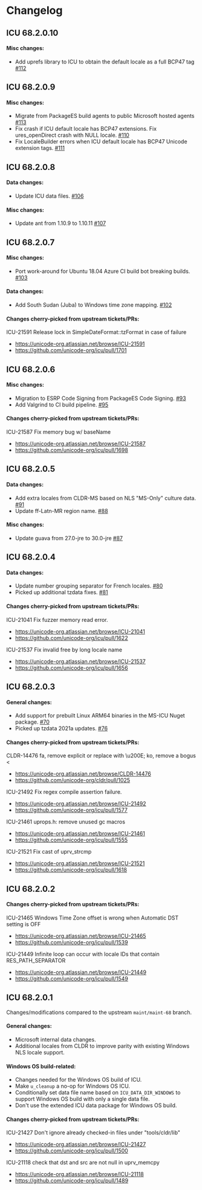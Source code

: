 # Changelog
## ICU 68.2.0.10
#### Misc changes:
- Add uprefs library to ICU to obtain the default locale as a full BCP47 tag [#112](https://github.com/microsoft/icu/pull/112)

## ICU 68.2.0.9
#### Misc changes:
- Migrate from PackageES build agents to public Microsoft hosted agents [#113](https://github.com/microsoft/icu/pull/113)
- Fix crash if ICU default locale has BCP47 extensions. Fix ures_openDirect crash with NULL locale. [#110](https://github.com/microsoft/icu/pull/110)
- Fix LocaleBuilder errors when ICU default locale has BCP47 Unicode extension tags. [#111](https://github.com/microsoft/icu/pull/111)

## ICU 68.2.0.8
#### Data changes:
- Update ICU data files. [#106](https://github.com/microsoft/icu/pull/106)

#### Misc changes:
- Update ant from 1.10.9 to 1.10.11 [#107](https://github.com/microsoft/icu/pull/107)

## ICU 68.2.0.7
#### Misc changes:
- Port work-around for Ubuntu 18.04 Azure CI build bot breaking builds. [#103](https://github.com/microsoft/icu/pull/103)

#### Data changes:
- Add South Sudan (Juba) to Windows time zone mapping. [#102](https://github.com/microsoft/icu/pull/102)

#### Changes cherry-picked from upstream tickets/PRs:
ICU-21591 Release lock in SimpleDateFormat::tzFormat in case of failure
- https://unicode-org.atlassian.net/browse/ICU-21591
- https://github.com/unicode-org/icu/pull/1701

## ICU 68.2.0.6
#### Misc changes:
- Migration to ESRP Code Signing from PackageES Code Signing. [#93](https://github.com/microsoft/icu/pull/93)
- Add Valgrind to CI build pipeline. [#95](https://github.com/microsoft/icu/pull/95)

#### Changes cherry-picked from upstream tickets/PRs:
ICU-21587 Fix memory bug w/ baseName
- https://unicode-org.atlassian.net/browse/ICU-21587
- https://github.com/unicode-org/icu/pull/1698

## ICU 68.2.0.5
#### Data changes:
- Add extra locales from CLDR-MS based on NLS "MS-Only" culture data. [#91](https://github.com/microsoft/icu/pull/91)
- Update ff-Latn-MR region name. [#88](https://github.com/microsoft/icu/pull/88)

#### Misc changes:
- Update guava from 27.0-jre to 30.0-jre [#87](https://github.com/microsoft/icu/pull/87)

## ICU 68.2.0.4
#### Data changes:
- Update number grouping separator for French locales. [#80](https://github.com/microsoft/icu/pull/80)
- Picked up additional tzdata fixes. [#81](https://github.com/microsoft/icu/pull/81)
#### Changes cherry-picked from upstream tickets/PRs:

ICU-21041 Fix fuzzer memory read error.
- https://unicode-org.atlassian.net/browse/ICU-21041
- https://github.com/unicode-org/icu/pull/1622

ICU-21537 Fix invalid free by long locale name
- https://unicode-org.atlassian.net/browse/ICU-21537
- https://github.com/unicode-org/icu/pull/1656

## ICU 68.2.0.3
#### General changes:
- Add support for prebuilt Linux ARM64 binaries in the MS-ICU Nuget package. [#70](https://github.com/microsoft/icu/pull/70)
- Picked up tzdata 2021a updates. [#76](https://github.com/microsoft/icu/pull/76)

#### Changes cherry-picked from upstream tickets/PRs:

CLDR-14476 fa, remove explicit <LRM> or replace with \u200E; ko, remove a bogus <
- https://unicode-org.atlassian.net/browse/CLDR-14476
- https://github.com/unicode-org/cldr/pull/1025

ICU-21492 Fix regex compile assertion failure.
- https://unicode-org.atlassian.net/browse/ICU-21492
- https://github.com/unicode-org/icu/pull/1577

ICU-21461 uprops.h: remove unused gc macros
- https://unicode-org.atlassian.net/browse/ICU-21461
- https://github.com/unicode-org/icu/pull/1555

ICU-21521 Fix cast of uprv_strcmp
- https://unicode-org.atlassian.net/browse/ICU-21521
- https://github.com/unicode-org/icu/pull/1618

## ICU 68.2.0.2
#### Changes cherry-picked from upstream tickets/PRs:

ICU-21465 Windows Time Zone offset is wrong when Automatic DST setting is OFF
- https://unicode-org.atlassian.net/browse/ICU-21465
- https://github.com/unicode-org/icu/pull/1539

ICU-21449 Infinite loop can occur with locale IDs that contain RES_PATH_SEPARATOR
- https://unicode-org.atlassian.net/browse/ICU-21449
- https://github.com/unicode-org/icu/pull/1549

## ICU 68.2.0.1

Changes/modifications compared to the upstream `maint/maint-68` branch.

#### General changes:
- Microsoft internal data changes.
- Additional locales from CLDR to improve parity with existing Windows NLS locale support.

#### Windows OS build-related:
- Changes needed for the Windows OS build of ICU.
- Make `u_cleanup` a no-op for Windows OS ICU.
- Conditionally set data file name based on `ICU_DATA_DIR_WINDOWS` to support Windows OS build with only a single data file.
- Don't use the extended ICU data package for Windows OS build.

#### Changes cherry-picked from upstream tickets/PRs:

ICU-21427 Don't ignore already checked-in files under "tools/cldr/lib"
- https://unicode-org.atlassian.net/browse/ICU-21427
- https://github.com/unicode-org/icu/pull/1500

ICU-21118 check that dst and src are not null in uprv_memcpy
- https://unicode-org.atlassian.net/browse/ICU-21118
- https://github.com/unicode-org/icu/pull/1489
